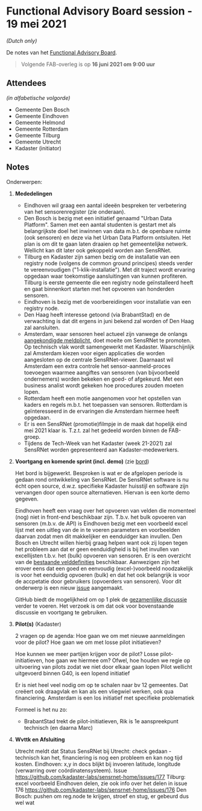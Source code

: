 # Functional Advisory Board session - 19 mei 2021

_(Dutch only)_

De notes van het [Functional Advisory Board](../FAB.md).

> Volgende FAB-overleg is op **16 juni 2021 om 9:00 uur**

## Attendees

_(in alfabetische volgorde)_

- Gemeente Den Bosch
- Gemeente Eindhoven
- Gemeente Helmond
- Gemeente Rotterdam
- Gemeente Tilburg
- Gemeente Utrecht
- Kadaster (initiator)
 
## Notes

Onderwerpen:

1. **Mededelingen**
     
     - Eindhoven wil graag een aantal ideeën bespreken ter verbetering van het sensorenregister (zie onderaan).
     - Den Bosch is bezig met een initiatief genaamd "Urban Data Platform". Samen met een aantal studenten is gestart met als belangrijkste doel het inwinnen van data m.b.t. de openbare ruimte (ook sensoren) en deze via het Urban Data Platform ontsluiten. Het plan is om dit te gaan laten draaien op het gemeentelijke netwerk. Wellicht kan dit later ook gekoppeld worden aan SensRNet.
     - Tilburg en Kadaster zijn samen bezig om de installatie van een registry node (volgens de common ground principes) steeds verder te vereenvoudigen ("1-klik-installatie"). Met dit traject wordt ervaring opgedaan waar toekomstige aansluitingen van kunnen profiteren. Tilburg is eerste gemeente die een registry node geïnstalleerd heeft en gaat binnenkort starten met het opvoeren van honderden sensoren.
     - Eindhoven is bezig met de voorbereidingen voor installatie van een registry node. 
     - Den Haag heeft interesse getoond (via BrabantStad) en de verwachting is dat dit ergens in juni bekend zal worden of Den Haag zal aansluiten.
     - Amsterdam, waar sensoren heel actueel zijn vanwege de onlangs [aangekondigde meldplicht](https://bekendmakingen.amsterdam.nl/publish/pages/163150/6-4besluitapv-meldplichtsensorenv20210105.pdf), doet moeite om SensRNet te promoten. Op technisch vlak wordt samengewerkt met Kadaster. Waarschijnlijk zal Amsterdam kiezen voor eigen applicaties die worden aangesloten op de centrale SensRNet-viewer. Daarnaast wil Amsterdam een extra controle het sensor-aanmeld-proces toevoegen waarmee aangiftes van sensoren (van bijvoorbeeld ondernemers) worden bekeken en goed- of afgekeurd. Met een business analist wordt gekeken hoe procedures zouden moeten lopen.
     - Rotterdam heeft een motie aangenomen voor het opstellen van kaders en regels m.b.t. het toepassen van sensoren. Rotterdam is geïnteresseerd in de ervaringen die Amsterdam hiermee heeft opgedaan.
     - Er is een SensRNet (promotie)filmpje in de maak dat hopelijk eind mei 2021 klaar is. T.z.t. zal het gedeeld worden binnen de FAB-groep.  
     - Tijdens de Tech-Week van het Kadaster (week 21-2021) zal SensRNet worden gepresenteerd aan Kadaster-medewerkers.
       
2. **Voortgang en komende sprint (incl. demo)** (zie [bord](https://github.com/orgs/kadaster-labs/projects/1))
   
    Het bord is bijgewerkt. Besproken is wat er de afgelopen periode is gedaan rond ontwikkeling van SensRNet. De SensRNet software is nu écht open source, d.w.z. specifieke Kadaster huisstijl en software zijn vervangen door open source alternatieven. Hiervan is een korte demo gegeven.
        
    Eindhoven heeft een vraag over het opvoeren van velden die momenteel (nog) niet in front-end beschikbaar zijn. T.b.v. het bulk opvoeren van sensoren (m.b.v. de API) is Eindhoven bezig met een voorbeeld excel lijst met een uitleg van de in te voeren parameters en voorbeelden daarvan zodat men dit makkelijker en eenduidger kan invullen. Den Bosch en Utrecht willen hierbij graag helpen want ook zij lopen tegen het probleem aan dat er geen eenduidigheid is bij het invullen van excellijsten t.b.v. het (bulk) opvoeren van sensoren. Er is een overzicht van de [bestaande velddefinities](https://github.com/kadaster-labs/sensrnet-home/blob/definities-1/docs/Definitions.rst) beschikbaar. Aanwezigen zijn het erover eens dat een goed en eenvoudig (excel-)voorbeeld noodzakelijk is voor het eenduidig opvoeren (bulk) en dat het ook belangrijk is voor de accpetatie door gebruikers (opvoerders van sensoren). Voor dit onderwerp is een nieuw [issue](https://github.com/kadaster-labs/sensrnet-home/issues/176) aangemaakt.
     
    GitHub biedt de mogelijkheid om op 1 plek de [gezamenlijke discussie](https://github.com/kadaster-labs/sensrnet-home/discussions) verder te voeren. Het verzoek is om dat ook voor bovenstaande discussie en voortgang te gebruiken.
        
   
3. **Pilot(s)** (Kadaster)
   
    2 vragen op de agenda:
    Hoe gaan we om met nieuwe aanmeldingen voor de pilot?
    Hoe gaan we om met losse pilot initiatieven?
    
    Hoe kunnen we meer partijen krijgen voor de pilot?
    Losse pilot-initiatieven, hoe gaan we hiermee om? Ofwel, hoe houden we regie op uitvoering van pilots zodat we niet door elkaar gaan lopen
    Pilot wellicht uitgevoerd binnen G40, is een lopend initiatief
    
    Er is niet heel veel nodig om op te schalen naar bv 12 gemeentes. Dat creëert ook draagvlak en kan als een vliegwiel werken, ook qua financiering. 
    Amsterdam is een los initiatief met specifieke problematiek
    
    Formeel is het nu zo:
    - BrabantStad trekt de pilot-initiatieven, Rik is 1e aanspreekpunt technisch (en daarna Marc)
    

5. **Wvttk en Afsluiting**
   
    Utrecht meldt dat Status SensRNet bij Utrecht: check gedaan - technisch kan het, financiering is nog een probleem en kan nog tijd kosten.
    Eindhoven: x,y in docs blijkt bij invoeren latitude, longitude (verwarring over coördinatensysteem). Issue https://github.com/kadaster-labs/sensrnet-home/issues/177
    Tilburg: excel voorbeeld Eindhoven delen, zie ook info over het delen in issue 176 https://github.com/kadaster-labs/sensrnet-home/issues/176
    Den Bosch: pushen om reg.node te krijgen, stroef en stug, er gebeurd dus wel wat
    
